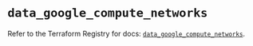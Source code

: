 # `data_google_compute_networks`

Refer to the Terraform Registry for docs: [`data_google_compute_networks`](https://registry.terraform.io/providers/hashicorp/google/6.11.0/docs/data-sources/compute_networks).
